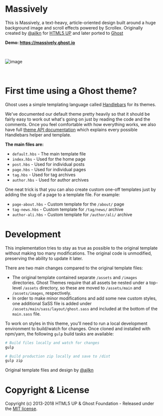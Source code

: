 # Massively

This is Massively, a text-heavy, article-oriented design built around a huge background
image and scroll effects powered by Scrollex. Originally created by [@ajlkn](https://twitter.com/ajlkn) for [HTML5 UP](https://html5up.net) and later ported to [Ghost](https://ghost.org)

**Demo: https://massively.ghost.io**

&nbsp;

![image](https://user-images.githubusercontent.com/120485/49293031-7276b000-f4e1-11e8-8b71-43dc53c67f00.png)


&nbsp;

# First time using a Ghost theme?

Ghost uses a simple templating language called [Handlebars](http://handlebarsjs.com/) for its themes.

We've documented our default theme pretty heavily so that it should be fairly easy to work out what's going on just by reading the code and the comments. Once you feel comfortable with how everything works, we also have full [theme API documentation](https://themes.ghost.org) which explains every possible Handlebars helper and template.

**The main files are:**

- `default.hbs` - The main template file
- `index.hbs` - Used for the home page
- `post.hbs` - Used for individual posts
- `page.hbs` - Used for individual pages
- `tag.hbs` - Used for tag archives
- `author.hbs` - Used for author archives

One neat trick is that you can also create custom one-off templates just by adding the slug of a page to a template file. For example:

- `page-about.hbs` - Custom template for the `/about/` page
- `tag-news.hbs` - Custom template for `/tag/news/` archive
- `author-ali.hbs` - Custom template for `/author/ali/` archive


# Development

This implementation tries to stay as true as possible to the original template without making too many modifications. The original code is unmodified, preserving the ability to update it later.

There are two main changes compared to the original template files:

- The original template contained separate `/assets` and `/images` directories. Ghost Themes require that all assets be nested under a top-level `/assets` directory, so these are moved to `/assets/main` and `/assets/images`, respectively.
- In order to make minor modifications and add some new custom styles, one additional SaSS file is added under `/assets/main/sass/layout/ghost.sass` and included at the bottom of the `main.sass` file.

To work on styles in this theme, you'll need to run a local development environment to build/watch for changes. Once cloned and installed with npm/yarn, the following `gulp` build tasks are available:

```bash
# Build files locally and watch for changes
gulp

# Build production zip locally and save to /dist
gulp zip
```

Original template files and design by [@ajlkn](https://twitter.com/ajlkn)


# Copyright & License

Copyright (c) 2013-2018 HTML5 UP & Ghost Foundation - Released under the [MIT license](LICENSE).

